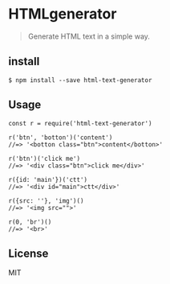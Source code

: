 # HTMLgenerator
> Generate HTML text in a simple way.

## install
`$ npm install --save html-text-generator`

## Usage
```
const r = require('html-text-generator')

r('btn', 'botton')('content')
//=> '<botton class="btn">content</botton>'

r('btn')('click me')
//=> '<div class="btn">click me</div>'

r({id: 'main'})('ctt')
//=> '<div id="main">ctt</div>'

r({src: ''}, 'img')()
//=> '<img src="">'

r(0, 'br')()
//=> '<br>'
```

## License
MIT
